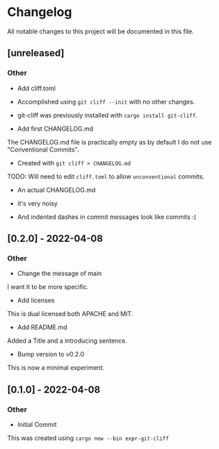 # Changelog

All notable changes to this project will be documented in this file.

## [unreleased]

### Other

- Add cliff.toml

 - Accomplished using `git cliff --init` with no other changes.
 - git-cliff was previously installed with `cargo install git-cliff`.

- Add first CHANGELOG.md

The CHANGELOG.md file is practically empty as by default I do not use
"Conventional Commits".

 - Created with `git cliff > CHANGELOG.md`

TODO: Will need to edit `cliff.toml` to allow `unconventional` commits.

- An actual CHANGELOG.md

 - it's very noisy
 - And indented dashes in commit messages look like commits :(


## [0.2.0] - 2022-04-08

### Other

- Change the message of main

I want it to be more specific.

- Add licenses

This is dual licensed both APACHE and MIT.

- Add README.md

Added a Title and a introducing sentence.

- Bump version to v0.2.0

This is now a minimal experiment.


## [0.1.0] - 2022-04-08

### Other

- Initial Commit

This was created using `cargo new --bin expr-git-cliff`


<!-- generated by git-cliff -->
